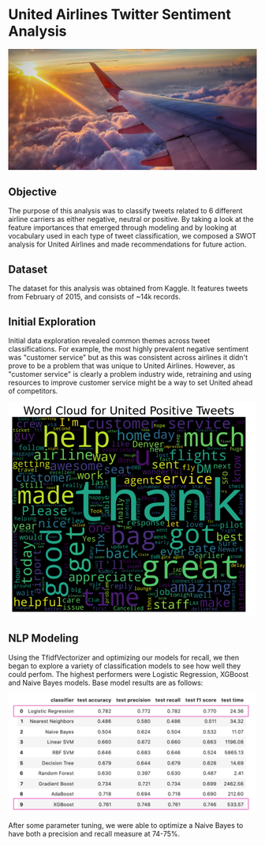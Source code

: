 # United Airlines Twitter Sentiment Analysis

![image](./images/johan-van-wambeke-_2VioFUgQVg-unsplash.jpg)

## Objective
The purpose of this analysis was to classify tweets related to 6 different airline carriers as either negative, neutral or positive. By taking a look at the feature importances that emerged through modeling and by looking at vocabulary used in each type of tweet classification, we composed a SWOT analysis for United Airlines and made recommendations for future action. 
## Dataset
The dataset for this analysis was obtained from Kaggle. It features tweets from February of 2015, and consists of ~14k records.

## Initial Exploration
Initial data exploration revealed common themes across tweet classifications. For example, the most highly prevalent negative sentiment was "customer service" but as this was consistent across airlines it didn't prove to be a problem that was unique to United Airlines. However, as "customer service" is clearly a problem industry wide, retraining and using resources to improve customer service might be a way to set United ahead of competitors.

![image](./images/united_positive.png)

## NLP Modeling
Using the TfidfVectorizer and optimizing our models for recall, we then began to explore a variety of classification models to see how well they could perfom. The highest performers were Logistic Regression, XGBoost and Naive Bayes models. Base model results are as follows:

![image](./images/modeling.png)

After some parameter tuning, we were able to optimize a Naive Bayes to have both a precision and recall measure at 74-75%.